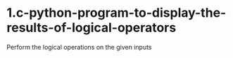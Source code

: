 # 1.c-python-program-to-display-the-results-of-logical-operators
Perform the logical operations on the  given inputs
